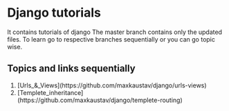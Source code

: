 # Django tutorials
It contains tutorials of django
The master branch contains only the updated files. To learn go to respective branches sequentially or you can go topic wise.

<h2>Topics and links sequentially</h2>
<ol>
<li>[Urls_&_Views](https://github.com/maxkaustav/django/urls-views)</li>
<li>[Templete_inheritance](https://github.com/maxkaustav/django/templete-routing)</li>
</ol>
